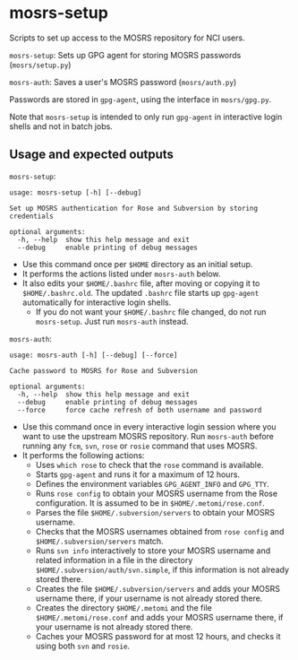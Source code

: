 # mosrs-setup

Scripts to set up access to the MOSRS repository for NCI users.

`mosrs-setup`: Sets up GPG agent for storing MOSRS passwords (`mosrs/setup.py`)

`mosrs-auth`: Saves a user's MOSRS password (`mosrs/auth.py`)

Passwords are stored in `gpg-agent`, using the interface in `mosrs/gpg.py`. 

Note that `mosrs-setup` is intended to only run `gpg-agent` in interactive login shells and not in batch jobs.

## Usage and expected outputs

`mosrs-setup`:
```
usage: mosrs-setup [-h] [--debug]

Set up MOSRS authentication for Rose and Subversion by storing credentials

optional arguments:
  -h, --help  show this help message and exit
  --debug     enable printing of debug messages
```
- Use this command once per `$HOME` directory as an initial setup.
- It performs the actions listed under `mosrs-auth` below.
- It also edits your `$HOME/.bashrc` file, after moving or copying it to `$HOME/.bashrc.old`. The updated `.bashrc` file starts up `gpg-agent` automatically for interactive login shells.
  - If you do not want your `$HOME/.bashrc` file changed, do not run `mosrs-setup`. Just run `mosrs-auth` instead.

`mosrs-auth`:
```
usage: mosrs-auth [-h] [--debug] [--force]

Cache password to MOSRS for Rose and Subversion

optional arguments:
  -h, --help  show this help message and exit
  --debug     enable printing of debug messages
  --force     force cache refresh of both username and password
```
- Use this command once in every interactive login session where you want to use the upstream MOSRS repository. Run `mosrs-auth` before running any `fcm`, `svn`, `rose` or `rosie` command that uses MOSRS.
- It performs the following actions:
  - Uses `which rose` to check that the `rose` command is available.
  - Starts `gpg-agent` and runs it for a maximum of 12 hours.
  - Defines the environment variables `GPG_AGENT_INFO` and `GPG_TTY`.
  - Runs `rose config` to obtain your MOSRS username from the Rose configuration. It is assumed to be in `$HOME/.metomi/rose.conf`.
  - Parses the file `$HOME/.subversion/servers` to obtain your MOSRS username.
  - Checks that the MOSRS usernames obtained from `rose config` and `$HOME/.subversion/servers` match.
  - Runs `svn info` interactively to store your MOSRS username and related information in a file in the directory `$HOME/.subversion/auth/svn.simple`, if this information is not already stored there.
  - Creates the file `$HOME/.subversion/servers` and adds your MOSRS username there, if your username is not already stored there.
  - Creates the directory `$HOME/.metomi` and the file `$HOME/.metomi/rose.conf` and adds your MOSRS username there, if your username is not already stored there.
  - Caches your MOSRS password for at most 12 hours, and checks it using both `svn` and `rosie`.
